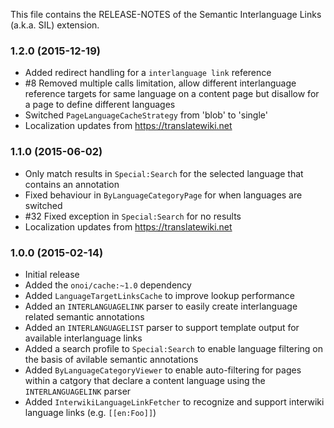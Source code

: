 This file contains the RELEASE-NOTES of the Semantic Interlanguage Links (a.k.a. SIL) extension.

### 1.2.0 (2015-12-19)

* Added redirect handling for a `interlanguage link` reference
* #8 Removed multiple calls limitation, allow different interlanguage reference targets for
  same language on a content page but disallow for a page to define different languages
* Switched `PageLanguageCacheStrategy` from 'blob' to 'single'
* Localization updates from https://translatewiki.net

### 1.1.0 (2015-06-02)

* Only match results in `Special:Search` for the selected language that contains an annotation
* Fixed behaviour in `ByLanguageCategoryPage` for when languages are switched
* #32 Fixed exception in `Special:Search` for no results
* Localization updates from https://translatewiki.net

### 1.0.0 (2015-02-14)

* Initial release
* Added the `onoi/cache:~1.0` dependency
* Added `LanguageTargetLinksCache` to improve lookup performance
* Added an `INTERLANGUAGELINK` parser to easily create interlanguage related semantic annotations
* Added an `INTERLANGUAGELIST` parser to support template output for available interlanguage links
* Added a search profile to `Special:Search` to enable language filtering on the basis of avilable semantic annotations
* Added `ByLanguageCategoryViewer` to enable auto-filtering for pages within a catgory that declare a content language using the `INTERLANGUAGELINK` parser
* Added `InterwikiLanguageLinkFetcher` to recognize and support interwiki language links (e.g. `[[en:Foo]]`)
